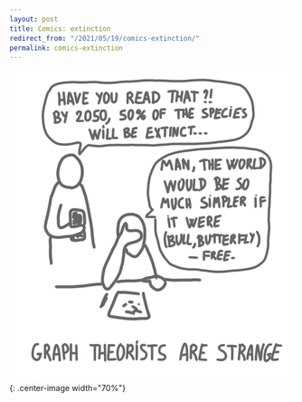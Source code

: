 ```yaml
---
layout: post
title: Comics: extinction
redirect_from: "/2021/05/19/comics-extinction/"
permalink: comics-extinction
---
```



![](../assets/butterfly-free.png){: .center-image width="70%"}


